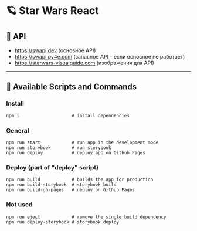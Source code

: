 # 🪐 Star Wars React


## 🦄 API

+ https://swapi.dev (основное API)
+ https://swapi.py4e.com (запасное API - если основное не работает)
+ https://starwars-visualguide.com (изображения для API)

____

## 🐶 Available Scripts and Commands

### Install
```
npm i                    # install dependencies
```

### General
```
npm run start            # run app in the development mode
npm run storybook        # run storybook
npm run deploy           # deploy app on Github Pages
```

### Deploy (part of "deploy" script)
```
npm run build            # builds the app for production
npm run build-storybook  # storybook build
npm run build-gh-pages   # deploy on Github Pages
```

### Not used
```
npm run eject            # remove the single build dependency
npm run deploy-storybook # storybook deploy
```

